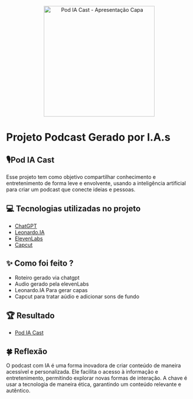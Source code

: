 

<p align="center">
  <img src="https://github.com/user-attachments/assets/c06789d2-c087-4612-b04f-aea6e572d422" alt="Pod IA Cast - Apresentação Capa" width="300" />
</p>


# Projeto Podcast Gerado por I.A.s

## 🎙️Pod IA Cast 

Esse projeto tem como objetivo compartilhar conhecimento e entretenimento de forma leve e envolvente, usando a inteligência artificial para criar um podcast que conecte ideias e pessoas.

## 💻 Tecnologias utilizadas no projeto

- [ChatGPT](https://chat.openai.com/) 
- [Leonardo.IA](https://app.leonardo.ai/)
- [ElevenLabs](https://elevenlabs.io/)
- [Capcut](https://www.capcut.com/pt-br/)

## ✨ Como foi feito ?

- Roteiro gerado via chatgpt
- Audio gerado pela elevenLabs
- Leonardo.IA Para gerar capas
- Capcut para tratar aúdio e adicionar sons de fundo

## 🏆 Resultado
- [Pod IA Cast](https://drive.google.com/file/d/1_7S2lyEpCaVRIGbTQXPct0z0qZl2dGaJ/view?usp=sharing)

## 🍀 Reflexão
O podcast com IA é uma forma inovadora de criar conteúdo de maneira acessível e personalizada. Ele facilita o acesso à informação e entretenimento, permitindo explorar novas formas de interação. A chave é usar a tecnologia de maneira ética, garantindo um conteúdo relevante e autêntico.
